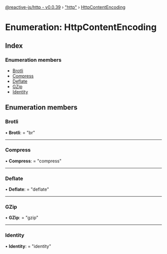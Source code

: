 [@reactive-js/http - v0.0.39](../README.md) › ["http"](../modules/_http_.md) › [HttpContentEncoding](_http_.httpcontentencoding.md)

# Enumeration: HttpContentEncoding

## Index

### Enumeration members

* [Brotli](_http_.httpcontentencoding.md#brotli)
* [Compress](_http_.httpcontentencoding.md#compress)
* [Deflate](_http_.httpcontentencoding.md#deflate)
* [GZip](_http_.httpcontentencoding.md#gzip)
* [Identity](_http_.httpcontentencoding.md#identity)

## Enumeration members

###  Brotli

• **Brotli**: = "br"

___

###  Compress

• **Compress**: = "compress"

___

###  Deflate

• **Deflate**: = "deflate"

___

###  GZip

• **GZip**: = "gzip"

___

###  Identity

• **Identity**: = "identity"
